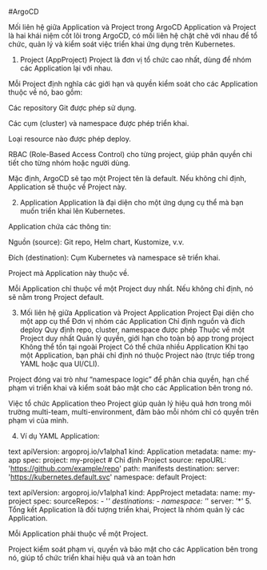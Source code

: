 #ArgoCD

Mối liên hệ giữa Application và Project trong ArgoCD
Application và Project là hai khái niệm cốt lõi trong ArgoCD, có mối liên hệ chặt chẽ với nhau để tổ chức, quản lý và kiểm soát việc triển khai ứng dụng trên Kubernetes.

1. Project (AppProject)
Project là đơn vị tổ chức cao nhất, dùng để nhóm các Application lại với nhau.

Mỗi Project định nghĩa các giới hạn và quyền kiểm soát cho các Application thuộc về nó, bao gồm:

Các repository Git được phép sử dụng.

Các cụm (cluster) và namespace được phép triển khai.

Loại resource nào được phép deploy.

RBAC (Role-Based Access Control) cho từng project, giúp phân quyền chi tiết cho từng nhóm hoặc người dùng.

Mặc định, ArgoCD sẽ tạo một Project tên là default. Nếu không chỉ định, Application sẽ thuộc về Project này.

2. Application
Application là đại diện cho một ứng dụng cụ thể mà bạn muốn triển khai lên Kubernetes.

Application chứa các thông tin:

Nguồn (source): Git repo, Helm chart, Kustomize, v.v.

Đích (destination): Cụm Kubernetes và namespace sẽ triển khai.

Project mà Application này thuộc về.

Mỗi Application chỉ thuộc về một Project duy nhất. Nếu không chỉ định, nó sẽ nằm trong Project default.

3. Mối liên hệ giữa Application và Project
Application	Project
Đại diện cho một app cụ thể	Đơn vị nhóm các Application
Chỉ định nguồn và đích deploy	Quy định repo, cluster, namespace được phép
Thuộc về một Project duy nhất	Quản lý quyền, giới hạn cho toàn bộ app trong project
Không thể tồn tại ngoài Project	Có thể chứa nhiều Application
Khi tạo một Application, bạn phải chỉ định nó thuộc Project nào (trực tiếp trong YAML hoặc qua UI/CLI).

Project đóng vai trò như “namespace logic” để phân chia quyền, hạn chế phạm vi triển khai và kiểm soát bảo mật cho các Application bên trong nó.

Việc tổ chức Application theo Project giúp quản lý hiệu quả hơn trong môi trường multi-team, multi-environment, đảm bảo mỗi nhóm chỉ có quyền trên phạm vi của mình.

4. Ví dụ YAML
Application:

text
apiVersion: argoproj.io/v1alpha1
kind: Application
metadata:
  name: my-app
spec:
  project: my-project   # Chỉ định Project
  source:
    repoURL: 'https://github.com/example/repo'
    path: manifests
  destination:
    server: 'https://kubernetes.default.svc'
    namespace: default
Project:

text
apiVersion: argoproj.io/v1alpha1
kind: AppProject
metadata:
  name: my-project
spec:
  sourceRepos:
    - '*'
  destinations:
    - namespace: '*'
      server: '*'
5. Tổng kết
Application là đối tượng triển khai, Project là nhóm quản lý các Application.

Mỗi Application phải thuộc về một Project.

Project kiểm soát phạm vi, quyền và bảo mật cho các Application bên trong nó, giúp tổ chức triển khai hiệu quả và an toàn hơn
